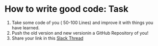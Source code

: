# How to write good code: Task

1. Take some code of you ( 50-100 Lines) and improve it with things you have learned.
2. Push the old version and new versionin a GitHub Repository of you!
3. Share your link in this [Slack Thread](https://techlabs-community.slack.com/archives/G01LXNY9F6J/p1612526995004200)
